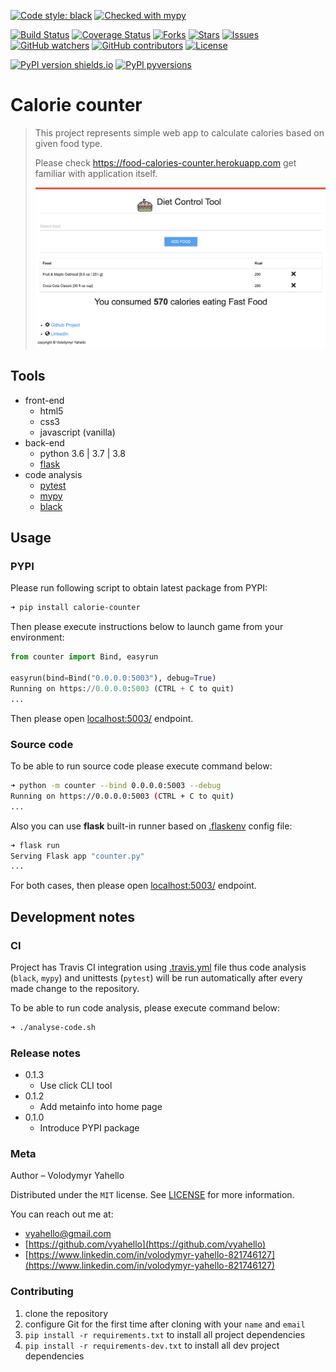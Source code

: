 [![Code style: black](https://img.shields.io/badge/code%20style-black-000000.svg)](https://github.com/psf/black)
[![Checked with mypy](http://www.mypy-lang.org/static/mypy_badge.svg)](http://mypy-lang.org/)

[![Build Status](https://travis-ci.org/vyahello/calorie-counter.svg?branch=master)](https://travis-ci.org/vyahello/calorie-counter)
[![Coverage Status](https://coveralls.io/repos/github/vyahello/calorie-counter/badge.svg?branch=master)](https://coveralls.io/github/vyahello/calorie-counter?branch=master)
[![Forks](https://img.shields.io/github/forks/vyahello/calorie-counter)](https://github.com/vyahello/calorie-counter/network/members)
[![Stars](https://img.shields.io/github/stars/vyahello/calorie-counter)](https://github.com/vyahello/calorie-counter/stargazers)
[![Issues](https://img.shields.io/github/issues/vyahello/calorie-counter)](https://github.com/vyahello/calorie-counter/issues)
[![GitHub watchers](https://img.shields.io/github/watchers/vyahello/calorie-counter.svg)](https://GitHub.com/vyahello/calorie-counter/graphs/watchers/)
[![GitHub contributors](https://img.shields.io/github/contributors/vyahello/calorie-counter.svg)](https://GitHub.com/vyahello/calorie-counter/graphs/contributors/)
[![License](https://img.shields.io/badge/license-MIT-green.svg)](LICENSE.md)

[![PyPI version shields.io](https://img.shields.io/pypi/v/calorie-counter.svg)](https://pypi.python.org/pypi/calorie-counter/)
[![PyPI pyversions](https://img.shields.io/pypi/pyversions/calorie-counter.svg)](https://pypi.python.org/pypi/calorie-counter/)

# Calorie counter
> This project represents simple web app to calculate calories based on given food type. 
>
> Please check https://food-calories-counter.herokuapp.com get familiar with application itself.
>
> ![Screenshot](counter/static/img/page.png)

## Tools
- front-end
  - html5
  - css3
  - javascript (vanilla)
- back-end
  - python 3.6 | 3.7 | 3.8
  - [flask](http://flask.palletsprojects.com)
- code analysis
  - [pytest](https://pypi.org/project/pytest/)
  - [mypy](http://mypy.readthedocs.io/en/latest)
  - [black](https://black.readthedocs.io/en/stable/)

## Usage

### PYPI

Please run following script to obtain latest package from PYPI:
```bash
➜ pip install calorie-counter
```
Then please execute instructions below to launch game from your environment:
```python
from counter import Bind, easyrun

easyrun(bind=Bind("0.0.0.0:5003"), debug=True)
Running on https://0.0.0.0:5003 (CTRL + C to quit)
...
```
Then please open [localhost:5003/](http://localhost:5003/) endpoint.

### Source code

To be able to run source code please execute command below:
```bash
➜ python -m counter --bind 0.0.0.0:5003 --debug
Running on https://0.0.0.0:5003 (CTRL + C to quit)
...
```

Also you can use **flask** built-in runner based on [.flaskenv](.flaskenv) config file: 
```bash
➜ flask run
Serving Flask app "counter.py"
...
```

For both cases, then please open [localhost:5003/](http://localhost:5003/) endpoint.

## Development notes

### CI

Project has Travis CI integration using [.travis.yml](.travis.yml) file thus code analysis (`black`, `mypy`) and unittests (`pytest`) will be run automatically
after every made change to the repository.

To be able to run code analysis, please execute command below:
```bash
➜ ./analyse-code.sh
```

### Release notes

* 0.1.3
  * Use click CLI tool
* 0.1.2
  * Add metainfo into home page
* 0.1.0
  * Introduce PYPI package

### Meta

Author – Volodymyr Yahello

Distributed under the `MIT` license. See [LICENSE](LICENSE.md) for more information.

You can reach out me at:
* [vyahello@gmail.com](vyahello@gmail.com)
* [https://github.com/vyahello](https://github.com/vyahello)
* [https://www.linkedin.com/in/volodymyr-yahello-821746127](https://www.linkedin.com/in/volodymyr-yahello-821746127)

### Contributing
1. clone the repository
2. configure Git for the first time after cloning with your `name` and `email`
3. `pip install -r requirements.txt` to install all project dependencies
4. `pip install -r requirements-dev.txt` to install all dev project dependencies

